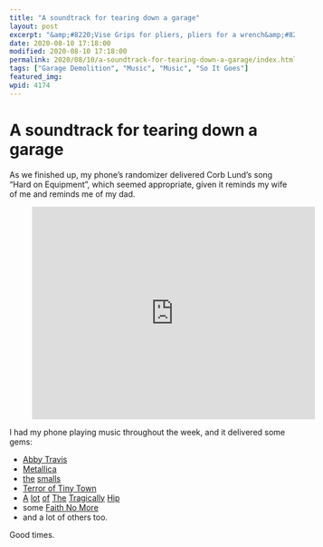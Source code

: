 ```yaml
---
title: "A soundtrack for tearing down a garage"
layout: post
excerpt: "&amp;#8220;Vise Grips for pliers, pliers for a wrench&amp;#8230;&amp;#8221;"
date: 2020-08-10 17:18:00
modified: 2020-08-10 17:18:00
permalink: 2020/08/10/a-soundtrack-for-tearing-down-a-garage/index.html
tags: ["Garage Demolition", "Music", "Music", "So It Goes"]
featured_img: 
wpid: 4174
---
```


# A soundtrack for tearing down a garage

As we finished up, my phone’s randomizer delivered Corb Lund’s song “Hard on Equipment”, which seemed appropriate, given it reminds my wife of me and reminds me of my dad.

<figure class="wp-block-embed-youtube wp-block-embed is-type-video is-provider-youtube wp-embed-aspect-4-3 wp-has-aspect-ratio"><div class="wp-block-embed__wrapper"><iframe allow="accelerometer; autoplay; clipboard-write; encrypted-media; gyroscope; picture-in-picture; web-share" allowfullscreen="" frameborder="0" height="375" loading="lazy" src="https://www.youtube.com/embed/CwGrC0KicSo?feature=oembed" title="Corb Lund - Hard On Equipment (Tool for the Job)" width="500"></iframe></div></figure>I had my phone playing music throughout the week, and it delivered some gems:

- [Abby Travis](https://www.youtube.com/watch?v=NmxkE_yZi9A)
- [Metallica](https://www.youtube.com/watch?v=Zx-8UxBKUEo)
- [the](https://www.youtube.com/watch?v=gzCR98O35k4) [smalls](https://www.youtube.com/watch?v=-DSLZHe0hWc)
- [Terror of Tiny Town](https://www.youtube.com/watch?v=rta25QqjMLo)
- [A](https://www.youtube.com/watch?v=vPJ2rcYQC88) [lot](https://www.youtube.com/watch?v=aGRNEJiD3PY) [of](https://www.youtube.com/watch?v=6OKHwnkaU5Y) [The](https://www.youtube.com/watch?v=d18UWu4dRv4) [Tragically](https://www.youtube.com/watch?v=e8Fi46BFAF0) [Hip](https://www.youtube.com/watch?v=9-WBZMRFFkU)
- some [Faith No More](https://www.youtube.com/watch?v=I625zPMQ4r4)
- and a lot of others too.

Good times.